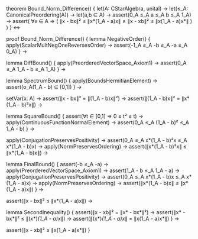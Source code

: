 theorem Bound_Norm_Difference() {
  let(A: CStarAlgebra, unital) →
  let(≤_A: CanonicalPreordering(A)) →
  let(a,b ∈ A) →
  assert(0_A ≤_A a ≤_A b ≤_A 1_A) →
  assert(
    ∀x ∈ A ⇒ (
      ∥x - bx∥² ≤ ∥x*(1_A - a)x∥ ∧
      ∥x - xb∥² ≤ ∥x(1_A - a)x*∥
    )
  )
} ↔

proof Bound_Norm_Difference() {
  lemma NegativeOrder() {
    apply(ScalarMultNegOneReversesOrder) →
    assert(-1_A ≤_A -b ≤_A -a ≤_A 0_A)
  } →
  
  lemma DiffBound() {
    apply(PreorderedVectorSpace_Axiom1) →
    assert(0_A ≤_A 1_A - b ≤_A 1_A)
  } →
  
  lemma SpectrumBound() {
    apply(BoundsHermitianElement) →
    assert(σ_A(1_A - b) ⊆ [0,1])
  } →
  
  setVar(x: A) →
  assert(∥x - bx∥² = ∥(1_A - b)x∥²) →
  assert(∥(1_A - b)x∥² = ∥x*(1_A - b)²x∥) →
  
  lemma SquareBound() {
    assert(∀t ∈ [0,1] ⇒ 0 ≤ t² ≤ t) →
    apply(ContinuousFunctionNormalElement) →
    assert(0_A ≤_A (1_A - b)² ≤_A 1_A - b)
  } →
  
  apply(ConjugationPreservesPositivity) →
  assert(0_A ≤_A x*(1_A - b)²x ≤_A x*(1_A - b)x) →
  apply(NormPreservesOrdering) →
  assert(∥x*(1_A - b)²x∥ ≤ ∥x*(1_A - b)x∥) →
  
  lemma FinalBound() {
    assert(-b ≤_A -a) →
    apply(PreorderedVectorSpace_Axiom1) →
    assert(1_A - b ≤_A 1_A - a) →
    apply(ConjugationPreservesPositivity) →
    assert(0_A ≤_A x*(1_A - b)x ≤_A x*(1_A - a)x) →
    apply(NormPreservesOrdering) →
    assert(∥x*(1_A - b)x∥ ≤ ∥x*(1_A - a)x∥)
  } →
  
  assert(∥x - bx∥² ≤ ∥x*(1_A - a)x∥) →
  
  lemma SecondInequality() {
    assert(∥x - xb∥² = ∥x* - bx*∥²) →
    assert(∥x* - bx*∥² ≤ ∥(x*)*(1_A - a)x*∥) →
    assert(∥(x*)*(1_A - a)x*∥ = ∥x(1_A - a)x*∥)
  } →
  
  assert(∥x - xb∥² ≤ ∥x(1_A - a)x*∥)
}